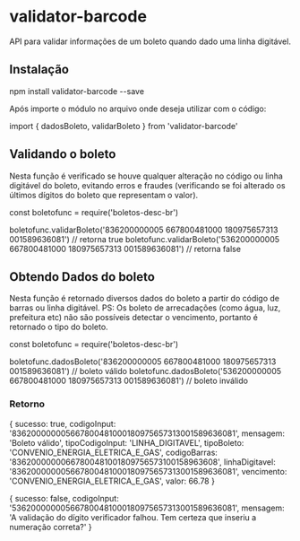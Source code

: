# validator-barcode
API para validar informações de um boleto quando dado uma linha digitável.
## Instalação
npm install validator-barcode --save

Após importe o módulo no arquivo onde deseja utilizar com o código:

import { dadosBoleto, validarBoleto } from 'validator-barcode'

## Validando o boleto

Nesta função é verificado se houve qualquer alteração no código ou linha digitável do boleto, evitando erros e fraudes (verificando se foi alterado os últimos dígitos do boleto que representam o valor).

const boletofunc = require('boletos-desc-br')

boletofunc.validarBoleto('836200000005 667800481000 180975657313 001589636081') // retorna true
boletofunc.validarBoleto('536200000005 667800481000 180975657313 001589636081') // retorna false

## Obtendo Dados do boleto

Nesta função é retornado diversos dados do boleto a partir do código de barras ou linha digitável. PS: Os boleto de arrecadações (como água, luz, prefeitura etc) não são possíveis detectar o vencimento, portanto é retornado o tipo do boleto.

const boletofunc = require('boletos-desc-br')

boletofunc.dadosBoleto('836200000005 667800481000 180975657313 001589636081') // boleto válido
boletofunc.dadosBoleto('536200000005 667800481000 180975657313 001589636081') // boleto inválido

### Retorno

{ sucesso: true,
  codigoInput: '836200000005667800481000180975657313001589636081',
  mensagem: 'Boleto válido',
  tipoCodigoInput: 'LINHA_DIGITAVEL',
  tipoBoleto: 'CONVENIO_ENERGIA_ELETRICA_E_GAS',
  codigoBarras: '83620000000667800481001809756573100158963608',
  linhaDigitavel: '836200000005667800481000180975657313001589636081',
  vencimento: 'CONVENIO_ENERGIA_ELETRICA_E_GAS',
  valor: 66.78 }
  
{ sucesso: false,
  codigoInput: '536200000005667800481000180975657313001589636081',
  mensagem:
   'A validação do dígito verificador falhou. Tem certeza que inseriu a numeração correta?' }